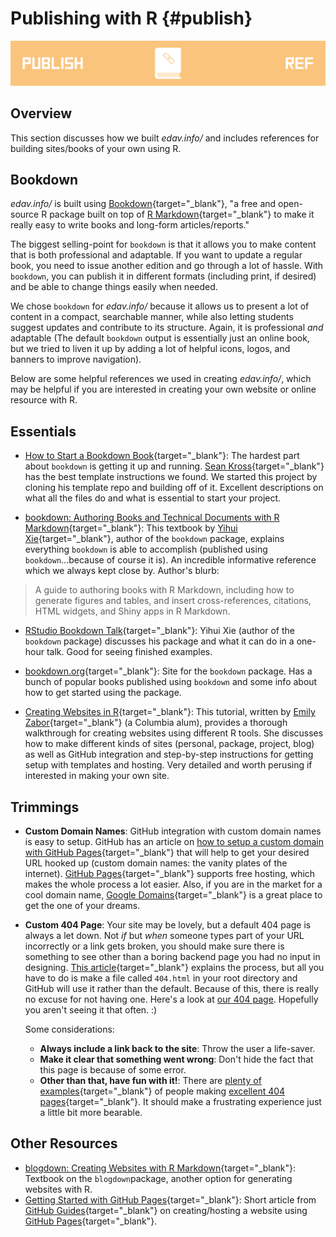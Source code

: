 # Publishing with R {#publish}

![](images/banners/banner_publish.png)

## Overview

This section discusses how we built *edav.info/* and includes references for building sites/books of your own using R.

## Bookdown

*edav.info/* is built using [Bookdown](https://bookdown.org/){target="_blank"}, "a free and open-source R package built on top of [R Markdown](https://rmarkdown.rstudio.com/){target="_blank"} to make it really easy to write books and long-form articles/reports."

The biggest selling-point for `bookdown` is that it allows you to make content that is both professional and adaptable. If you want to update a regular book, you need to issue another edition and go through a lot of hassle. With `bookdown`, you can publish it in different formats (including print, if desired) and be able to change things easily when needed.

We chose `bookdown` for *edav.info/* because it allows us to present a lot of content in a compact, searchable manner, while also letting students suggest updates and contribute to its structure. Again, it is professional *and* adaptable (The default `bookdown` output is essentially just an online book, but we tried to liven it up by adding a lot of helpful icons, logos, and banners to improve navigation).

Below are some helpful references we used in creating *edav.info/*, which may be helpful if you are interested in creating your own website or online resource with R.

## Essentials

- [How to Start a Bookdown Book](http://seankross.com/2016/11/17/How-to-Start-a-Bookdown-Book.html){target="_blank"}: The hardest part about `bookdown` is getting it up and running. [Sean Kross](http://seankross.com/about/){target="_blank"} has the best template instructions we found. We started this project by cloning his template repo and building off of it. Excellent descriptions on what all the files do and what is essential to start your project.

- [bookdown: Authoring Books and Technical Documents with R Markdown](https://bookdown.org/yihui/bookdown/){target="_blank"}: This textbook by [Yihui Xie](https://yihui.name/en/){target="_blank"}, author of the `bookdown` package, explains everything `bookdown` is able to accomplish (published using `bookdown`...because of course it is). An incredible informative reference which we always kept close by. Author's blurb:

> A guide to authoring books with R Markdown, including how to generate figures and tables, and insert cross-references, citations, HTML widgets, and Shiny apps in R Markdown. 
>

- [RStudio Bookdown Talk](https://www.rstudio.com/resources/webinars/introducing-bookdown/){target="_blank"}: Yihui Xie (author of the `bookdown` package) discusses his package and what it can do in a one-hour talk. Good for seeing finished examples.

- [bookdown.org](https://bookdown.org/home/about.html){target="_blank"}: Site for the `bookdown` package. Has a bunch of popular books published using `bookdown` and some info about how to get started using the package.

- [Creating Websites in R](http://www.emilyzabor.com/tutorials/rmarkdown_websites_tutorial.html){target="_blank"}: This tutorial, written by [Emily Zabor](http://www.emilyzabor.com/){target="_blank"} (a Columbia alum), provides a thorough walkthrough for creating websites using different R tools. She discusses how to make different kinds of sites (personal, package, project, blog) as well as GitHub integration and step-by-step instructions for getting setup with templates and hosting. Very detailed and worth perusing if interested in making your own site.

## Trimmings

- **Custom Domain Names**: GitHub integration with custom domain names is easy to setup. GitHub has an article on [how to setup a custom domain with GitHub Pages](https://help.github.com/articles/using-a-custom-domain-with-github-pages/){target="_blank"} that will help to get your desired URL hooked up (custom domain names: the vanity plates of the internet). [GitHub Pages](https://pages.github.com/){target="_blank"} supports free hosting, which makes the whole process a lot easier. Also, if you are in the market for a cool domain name, [Google Domains](https://domains.google/#/){target="_blank"} is a great place to get the one of your dreams.

- **Custom 404 Page**: Your site may be lovely, but a default 404 page is always a let down. Not *if* but *when* someone types part of your URL incorrectly or a link gets broken, you should make sure there is something to see other than a boring backend page you had no input in designing. [This article](https://mycyberuniverse.com/developing/custom-404-page-for-website-hosted-on-github.html){target="_blank"} explains the process, but all you have to do is make a file called `404.html` in your root directory and GitHub will use it rather than the default. Because of this, there is really no excuse for not having one. Here's a look at [our 404 page](404.html). Hopefully you aren't seeing it that often. :)

    Some considerations:
    - **Always include a link back to the site**: Throw the user a life-saver.
    - **Make it clear that something went wrong**: Don't hide the fact that this page is because of some error.
    - **Other than that, have fun with it!**: There are [plenty of examples](https://www.canva.com/learn/404-page-design/){target="_blank"} of people making [excellent 404 pages](https://www.pagecloud.com/blog/best-404-pages){target="_blank"}. It should make a frustrating experience just a little bit more bearable.

## Other Resources

- [blogdown: Creating Websites with R Markdown](https://bookdown.org/yihui/blogdown/){target="_blank"}: Textbook on the `blogdown`package, another option for generating websites with R.
- [Getting Started with GitHub Pages](https://guides.github.com/features/pages/){target="_blank"}: Short article from [GitHub Guides](https://guides.github.com/){target="_blank"} on creating/hosting a website using [GitHub Pages](https://pages.github.com/){target="_blank"}.







